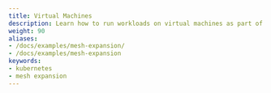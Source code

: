 ```yaml
---
title: Virtual Machines
description: Learn how to run workloads on virtual machines as part of your Istio mesh.
weight: 90
aliases:
- /docs/examples/mesh-expansion/
- /docs/examples/mesh-expansion
keywords:
- kubernetes
- mesh expansion
---
```


